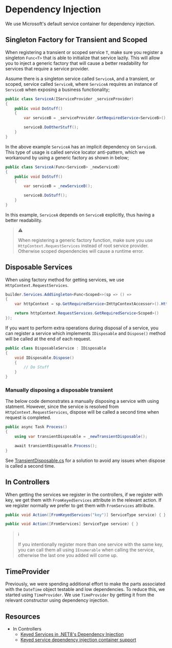 # Dependency Injection

We use Microsoft's default service container for dependency injection.

## Singleton Factory for Transient and Scoped

When registering a transient or scoped service `T`, make sure you register a
singleton `Func<T>` that is able to initialize that service lazily. This will
allow you to inject a generic factory that will cause a better readability for
services that require a service provider.

Assume there is a singleton service called `ServiceA`, and a transient, or
scoped, service called `ServiceB`, where `ServiceA` requires an instance of
`ServiceB` when exposing a business functionality;

```csharp
public class ServiceA(IServiceProvider _serviceProvider)
{
    public void DoStuff()
    {
        var serviceB = _serviceProvider.GetRequiredService<ServiceB>();

        serviceB.DoOtherStuff();
    }
}
```

In the above example `ServiceA` has an implicit dependency on `ServiceB`. This
type of usage is called service locator anti-pattern, which we workaround by
using a generic factory as shown in below;

```csharp
public class ServiceA(Func<ServiceB> _newServiceB)
{
    public void DoStuff()
    {
        var serviceB = _newServiceB();

        serviceB.DoStuff();
    }
}
```

In this example, `ServiceA` depends on `ServiceB` explicitly, thus having a
better readability.

> :warning:
>
> When registering a generic factory function, make sure you use
> `HttpContext.RequestServices` instead of root service provider. Otherwise
> scoped dependencies will cause a runtime error.

## Disposable Services

When using factory method for getting services, we use
`HttpContext.RequestServices`.

```csharp
builder.Services.AddSingleton<Func<Scoped>>(sp => () =>
{
    var httpContext = sp.GetRequiredService<IHttpContextAccessor>().HttpContext;

    return httpContext.RequestServices.GetRequiredService<Scoped>()
});
```

If you want to perform extra operations during disposal of a service, you can
register a service which implements `IDisposable` and `Dispose()` method
will be called at the end of each request.

```csharp
public class DisposableService : IDisposable
{
    void IDisposable.Dispose()
    {
        // Do Stuff
    }
}
```

### Manually disposing a disposable transient

The below code demonstrates a manually disposing a service with using statment.
However, since the service is resolved from `HttpContext.RequestServices`,
dispose will be called a second time when request is completed.

```csharp
public async Task Process()
{
    using var transientDisposable = _newTransientDisposable();

    await transientDisposable.Process();
}
```

See [TransientDisposable.cs](./DependencyInjection/TransientDisposable.cs) for
a solution to avoid any issues when dispose is called a second time.

## In Controllers

When getting the services we register in the controllers, if we register with
key, we get them with `FromKeyedServices` attribute in the relevant action. If
we register normally we prefer to get them with `FromServices` attribute.

```csharp
public void Action([FromKeyedServices("key")] ServiceType service) { }

public void Action([FromServices] ServiceType service) { }
```

> :information_source:
>
> If you intentionally register more than one service with the same key, you can
> call them all using `IEnumerable` when calling the service, otherwise the last
> one you added will come up.

## TimeProvider

Previously, we were spending additional effort to make the parts associated with
the `DateTime` object testable and low dependencies. To reduce this, we started
using `TimeProvider`. We use `TimeProvider` by getting it from the relevant
constructor using dependency injection.

## Resources

- In Controllers
  - [Keyed Services in .NET8's Dependency Injection][keyed-services-net8-di]
  - [Keyed service dependency injection container support][keyed-services-di-container-support]

[keyed-services-net8-di]: https://dev.to/xaberue/keyed-services-in-net8s-dependency-injection-2gni
[keyed-services-di-container-support]: https://andrewlock.net/exploring-the-dotnet-8-preview-keyed-services-dependency-injection-support/
